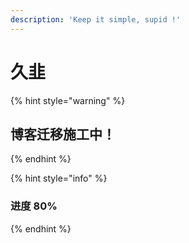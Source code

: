 ```yaml
---
description: 'Keep it simple, supid !'
---
```


# 久韭

{% hint style="warning" %}
## **博客迁移施工中！**
{% endhint %}

{% hint style="info" %}
### 进度 80%
{% endhint %}



